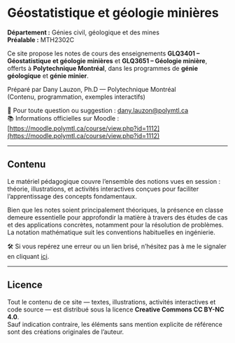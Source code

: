 # Géostatistique et géologie minières

**Département :** Génies civil, géologique et des mines  
**Préalable :** MTH2302C  

Ce site propose les notes de cours des enseignements **GLQ3401 – Géostatistique et géologie minières** et **GLQ3651 – Géologie minière**, offerts à **Polytechnique Montréal**, dans les programmes de **génie géologique** et **génie minier**.

Préparé par Dany Lauzon, Ph.D — Polytechnique Montréal  
(Contenu, programmation, exemples interactifs)

📧 Pour toute question ou suggestion : [dany.lauzon@polymtl.ca](mailto:dany.lauzon@polymtl.ca)  
📚 Informations officielles sur Moodle : [https://moodle.polymtl.ca/course/view.php?id=1112](https://moodle.polymtl.ca/course/view.php?id=1112)

---

## Contenu

Le matériel pédagogique couvre l’ensemble des notions vues en session : théorie, illustrations, et activités interactives conçues pour faciliter l’apprentissage des concepts fondamentaux.

Bien que les notes soient principalement théoriques, la présence en classe demeure essentielle pour approfondir la matière à travers des études de cas et des applications concrètes, notamment pour la résolution de problèmes. La notation mathématique suit les conventions habituelles en ingénierie.

🛠️ Si vous repérez une erreur ou un lien brisé, n’hésitez pas à me le signaler en cliquant [ici](mailto:dany.lauzon@polymtl.ca).


---

## Licence

Tout le contenu de ce site — textes, illustrations, activités interactives et code source — est distribué sous la licence **Creative Commons CC BY-NC 4.0**.  
Sauf indication contraire, les éléments sans mention explicite de référence sont des créations originales de l’auteur.
